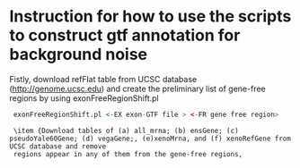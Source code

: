 # Instruction for how to use the scripts to construct gtf annotation for background noise

Fistly, download refFlat table from UCSC database (http://genome.ucsc.edu) and create the preliminary list of gene-free regions 
by using exonFreeRegionShift.pl

```r
 exonFreeRegionShift.pl <-EX exon-GTF file > <-FR gene free region>
```
	 \item {Download tables of (a) all_mrna; (b) ensGene; (c) pseudoYale60Gene; (d) vegaGene;, (e)xenoMrna, and (f) xenoRefGene from UCSC database and remove 
	 regions appear in any of them from the gene-free regions,
